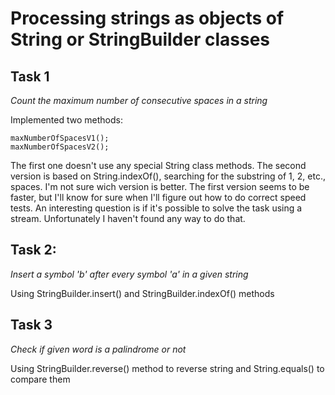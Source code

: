 Processing strings as objects of String or StringBuilder classes
=====

Task 1
------

*Count the maximum number of consecutive spaces in a string*

Implemented two methods:

	maxNumberOfSpacesV1();
	maxNumberOfSpacesV2();

The first one doesn't use any special String class methods. The second version is based on String.indexOf(), searching for the substring of 1, 2, etc., spaces. I'm not sure wich version is better. The first version seems to be faster, but I'll know for sure when I'll figure out how to do correct speed tests.
An interesting question is if it's possible to solve the task using a stream. Unfortunately I haven't found any way to do that.

Task 2:
------

*Insert a symbol 'b' after every symbol 'a' in a given string*

Using StringBuilder.insert() and StringBuilder.indexOf() methods

Task 3
------

*Check if given word is a palindrome or not*

Using StringBuilder.reverse() method to reverse string and String.equals() to compare them

